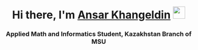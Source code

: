 <h1 align="center">Hi there, I'm <a href="https://daniilshat.ru/" target="_blank">Ansar Khangeldin</a> 
<img src="https://github.com/blackcater/blackcater/raw/main/images/Hi.gif" height="32"/></h1>
<h3 align="center">Applied Math and Informatics Student, Kazakhstan Branch of MSU</h3>

<!--
**KhanZznBabyPluto/KhanZznBabyPluto** is a ✨ _special_ ✨ repository because its `README.md` (this file) appears on your GitHub profile.

Here are some ideas to get you started:

##- 🔭 I’m currently working on my course work "Building a mathematical model for a group of drones on patrol and calls handling"
##- 🌱 I’m currently learning tensorflow, keras, python, c++, qiskit
- 👯 I’m looking to collaborate on ...
- 🤔 I’m looking for help with ...
- 💬 Ask me about ...
##- 📫 How to reach me: khangeldinansar@gmail.com or in LinkedIn: Khangeldin Ansar
- 😄 Pronouns: ...
- ⚡ Fun fact: ...
-->
